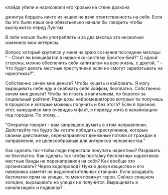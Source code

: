 клайда убили и нарисовали его кровью на стене дракона

джингуа бордель никто из наших не взял ответственность на себя. Если бы это были наши они обязатьельно начали бы говорить чтобы выслужится перед Лунгом.

В лабе нельзя было употреблять и за два месяца это несколько изменило мои интересы.

Вопрос который крутился у меня на краю сознания последние месяцы:
" - Стоит ли вмешиватся в нарко-еко-систему Броктон-Бей?"
С одной стороны, можно обеспечить себя капиталом на всю жизнь, с другой, " - Что будут делать местные преступники если не смогут зарабатывать на наркотиках?".

Собственно зачем мне деньги? Чтобы кушать и кайфовать. Я могу выращивать себе еду и снабжать себя кайфом, бесплатно.
Собственно зачем мне деньги? Чтобы по играть в капитализм, по боротся за социальный рейтинг. Ради дозы нейромедиаторов которые ты получишь в процессе и которые можешь получить и без этого? Если я признаю этот, кажущийся мне очевидным факт, я перееду жить в канализацию под городом. По этому...

"Оператор говорит - вам запрещено думать в этом направлении. Действуйте так будто бы хотите победить преступников, которые своими действиями, перенаправляют денежные потоки от граждан в направления, не целесообразные для интересов человечества."

Как сделать так чтобы люди перестали покупать наркотики? Раздавать их бесплатно. Как сделать так чтобы поставку бесплатных наркотиков местные банды не перенаправили на себя? Как вообще это организовать? Через водопровод? Нужно дохуя вещества и его наверняка заметят на водоочистительных станциях. Если раздавать бесплатно прям на улицах, то меня повяжут герои. Сейчас слишком холодно, выращивать на улицах не получится. Выращивать в канализациях и подвалах?



